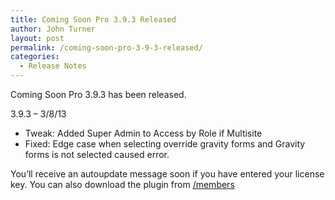 ```yaml
---
title: Coming Soon Pro 3.9.3 Released
author: John Turner
layout: post
permalink: /coming-soon-pro-3-9-3-released/
categories:
  - Release Notes
---
```

Coming Soon Pro 3.9.3 has been released.

3.9.3 &#8211; 3/8/13

* Tweak: Added Super Admin to Access by Role if Multisite  
* Fixed: Edge case when selecting override gravity forms and Gravity forms is not selected caused error.

You’ll receive an autoupdate message soon if you have entered your license key. You can also download the plugin from <a href="/members" target="_blank">/members</a>
